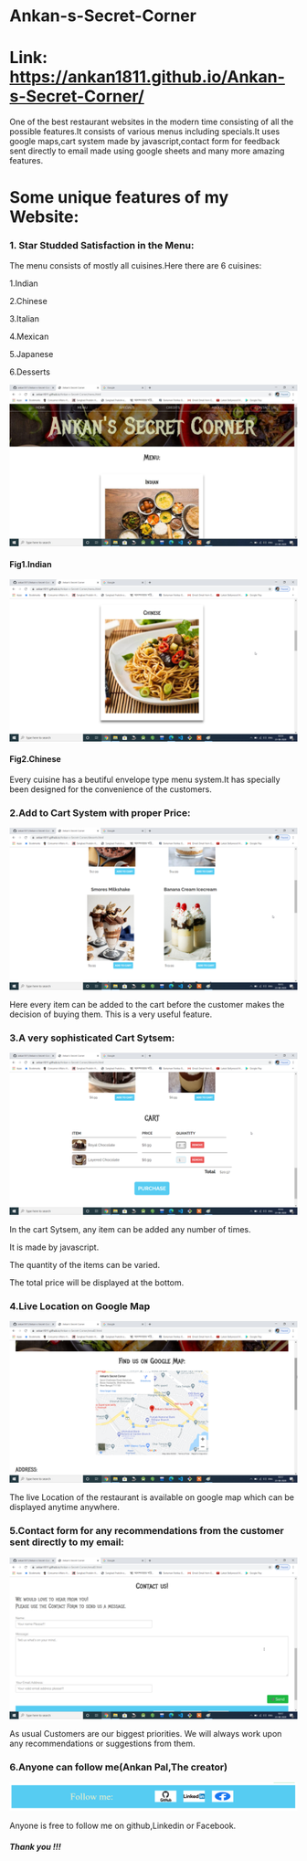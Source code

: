    # Ankan-s-Secret-Corner

# Link: https://ankan1811.github.io/Ankan-s-Secret-Corner/


One of the best restaurant websites in the modern time consisting of all the possible features.It consists of various menus including specials.It uses google maps,cart system made by javascript,contact form for feedback sent directly to email made using google sheets and many more amazing features.
# Some unique features of my Website:

### 1. Star Studded Satisfaction in the Menu:

The menu consists of mostly all cuisines.Here there are 6 cuisines:

1.Indian 

2.Chinese

3.Italian

4.Mexican

5.Japanese

6.Desserts


![](Screenshots/TEiuFEQ.jpg)


#### Fig1.Indian



![](Screenshots/VInT8Yr.png)


#### Fig2.Chinese


Every cuisine has a beutiful envelope type menu system.It has specially been designed for the convenience of the customers.



### 2.Add to Cart System with proper Price:


![](Screenshots/W6B9s9j.png)


Here every item can be added to the cart before the customer makes the decision of buying them.
This is a very useful feature.


### 3.A very sophisticated Cart Sytsem:



![](Screenshots/bWwKviW.png)


In the cart Sytsem, any item can be added any number of times.

It is made by javascript.

The quantity of the items can be varied.

The total price will be displayed at the bottom.


### 4.Live Location on Google Map



![](Screenshots/Ov6qwKH.png)


The live Location of the restaurant is available on google map which can be displayed anytime anywhere.



### 5.Contact form for any recommendations from the customer sent directly to my email:


![](Screenshots/QBDe2rA.png)


As usual Customers are our biggest priorities.
We will always work upon any recommendations or suggestions from them.

### 6.Anyone can follow me(Ankan Pal,The creator)




![](Screenshots/NhVwzzi.png)


Anyone is free to follow me on github,Linkedin or Facebook.


##### Thank you !!!
